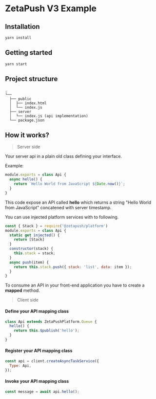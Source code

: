 # ZetaPush V3 Example

## Installation

```console
yarn install
```

## Getting started

```console
yarn start
```

## Project structure

```console
.
└──
  ├── public
  │  ├── index.html
  │  └── index.js
  ├── server
  │  └── index.js (api implementation)
  └── package.json
```

## How it works?

> Server side

Your server api in a plain old class defining your interface.

Example:

```js
module.exports = class Api {
  async hello() {
    return `Hello World from JavaScript ${Date.now()}`;
  }
}
```

This code expose an API called **hello** which returns a string "Hello World from JavaScript" concatened with server timestamp.

You can use injected platform services with to following.

```js
const { Stack } = require('@zetapush/platform')
module.exports = class Api {
  static get injected() {
    return [Stack]
  }
  constructor(stack) {
    this.stack = stack;
  }
  async push(item) {
    return this.stack.push({ stack: 'list', data: item });
  }
}
```

To consume an API in your front-end application you have to create a **mapped** method.

> Client side

#### Define your API mapping class

```js
class Api extends ZetaPushPlatform.Queue {
  hello() {
    return this.$publish('hello');
  }
}
```

#### Register your API mapping class

```js
const api = client.createAsyncTaskService({
  Type: Api,
});
```

#### Invoke your API mapping class

```js
const message = await api.hello();
```
